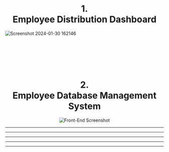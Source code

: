 <div align="center"> <h1> 1. <br> Employee Distribution Dashboard </h1></div>

![Screenshot 2024-01-30 162146](https://github.com/Manish7272/Employee-Database-Management-Project/assets/71213166/358233de-a44c-42e9-a97b-89e1a1866ed5)

<br>
<br>
<br>
<br>
<br>


<div align="center"> <h1> 2. <br> Employee Database Management System</h1></div>

<div align="center">
  <img src="https://github.com/Manish7272/Employee-Database-Management-Project/assets/71213166/2c41854f-fc84-491d-9265-00349bfda7cf" alt="Front-End Screenshot">
</div>

<hr>
<hr>
<hr>
<hr>
<hr>


